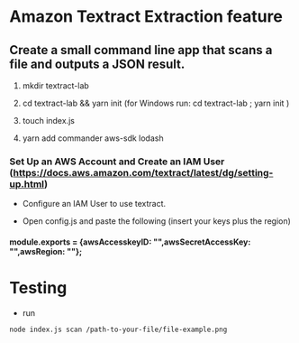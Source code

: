 # Amazon Textract  Extraction feature

## Create a small command line app that scans a file and outputs a JSON result.

1. mkdir textract-lab


2. cd textract-lab && yarn init (for Windows run: cd textract-lab ; yarn init )


3. touch index.js


4. yarn add commander aws-sdk lodash

### Set Up an AWS Account and Create an IAM User (https://docs.aws.amazon.com/textract/latest/dg/setting-up.html)

- Configure an IAM User to use textract.

- Open config.js and paste the following (insert your keys plus the region)
#### module.exports = {awsAccesskeyID: "",awsSecretAccessKey: "",awsRegion: ""};

#  Testing

- run 
```
node index.js scan /path-to-your-file/file-example.png
```
